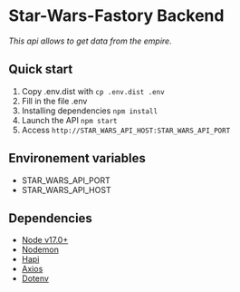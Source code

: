 # Star-Wars-Fastory Backend

_This api allows to get data from the empire._

## Quick start

1. Copy .env.dist with `cp .env.dist .env`
2. Fill in the file .env
3. Installing dependencies `npm install`
4. Launch the API `npm start`
5. Access `http://STAR_WARS_API_HOST:STAR_WARS_API_PORT`


## Environement variables

- STAR_WARS_API_PORT
- STAR_WARS_API_HOST

## Dependencies

* [Node v17.0+](https://nodejs.org/en/)
* [Nodemon](https://www.npmjs.com/package/nodemon)
* [Hapi](https://hapi.dev/)
* [Axios](https://www.npmjs.com/package/axios)
* [Dotenv](https://www.npmjs.com/package/dotenv)